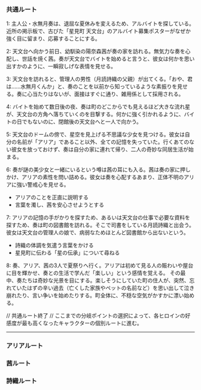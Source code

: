 ### 共通ルート
1:
主人公・水無月奏は、退屈な夏休みを変えるため、アルバイトを探している。近所の掲示板で、古びた「星見町 天文台」のアルバイト募集ポスターがなぜか強く目に留まり、応募することにする。

2:
天文台へ向かう前日、幼馴染の陽奈森茜が奏の家を訪れる。無気力な奏を心配し、世話を焼く茜。奏が天文台でバイトを始めると言うと、彼女は何かを思い出すかのように、一瞬寂しげな表情を見せる。

3:
天文台を訪れると、管理人の男性（月読詩織の父親）が出てくる。「おや、君は……水無月くんか」と、奏のことを以前から知っているような素振りを見せる。奏に心当たりはないが、面接はすぐに通り、雑用係として採用される。

4:
バイトを始めて数日後の夜、奏は町のどこからでも見えるほど大きな流れ星が、天文台の方角へ落ちていくのを目撃する。何かに強く引かれるように、バイトの日でもないのに、閉館後の天文台へと一人で向かう。

5:
天文台のドームの傍で、星空を見上げる不思議な少女を見つける。彼女は自分の名前が「アリア」であること以外、全ての記憶を失っていた。行くあてのない彼女を放っておけず、奏は自分の家に連れて帰り、二人の奇妙な同居生活が始まる。

6:
奏が謎の美少女と一緒にいるという噂は茜の耳にも入る。茜は奏の家に押しかけ、アリアの素性を問い詰める。彼女は奏を心配するあまり、正体不明のアリアに強い警戒心を見せる。
 - アリアのことを正直に説明する
 - 言葉を濁し、茜を安心させようとする

7:
アリアの記憶の手がかりを探すため、あるいは天文台の仕事で必要な資料を探すため、奏は町の図書館を訪れる。そこで司書をしている月読詩織と出会う。彼女は天文台の管理人の娘で、病弱なためほとんど図書館から出ないという。
 - 詩織の体調を気遣う言葉をかける
 - 星見町に伝わる「星の伝承」について尋ねる

8:
奏、アリア、茜の3人で夏祭りへ行く。アリアは初めて見る人の賑わいや屋台に目を輝かせ、奏との生活で学んだ「楽しい」という感情を覚える。
その最中、奏たちは奇妙な光景を目にする。楽しそうにしていた町の住人が、突然、忘れていたはずの辛い過去（亡くした家族やペットの名前など）を思い出して泣き崩れたり、言い争いを始めたりする。町全体に、不穏な空気がかすかに漂い始める。

// 共通ルート終了
// ここまでの分岐ポイントの選択によって、各ヒロインの好感度が最も高くなったキャラクターの個別ルートに進む。

---

### アリアルート

### 茜ルート

### 詩織ルート
